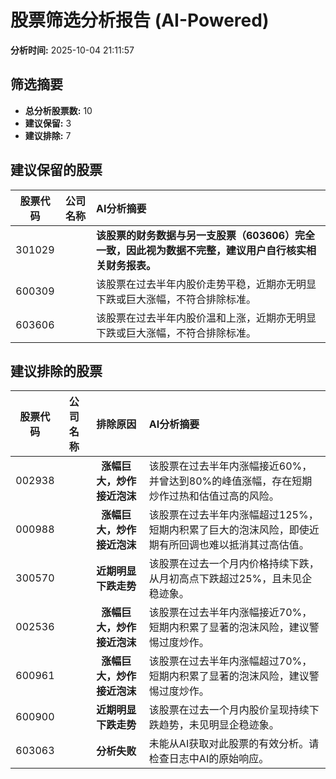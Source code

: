 # 股票筛选分析报告 (AI-Powered)

**分析时间:** 2025-10-04 21:11:57

## 筛选摘要

- **总分析股票数:** 10
- **建议保留:** 3
- **建议排除:** 7

## 建议保留的股票

| 股票代码 | 公司名称 | AI分析摘要 |
|:---:|:---:|:---|
| 301029 |  | **该股票的财务数据与另一支股票（603606）完全一致，因此视为数据不完整，建议用户自行核实相关财务报表。** |
| 600309 |  | 该股票在过去半年内股价走势平稳，近期亦无明显下跌或巨大涨幅，不符合排除标准。 |
| 603606 |  | 该股票在过去半年内股价温和上涨，近期亦无明显下跌或巨大涨幅，不符合排除标准。 |

## 建议排除的股票

| 股票代码 | 公司名称 | 排除原因 | AI分析摘要 |
|:---:|:---:|:---:|:---|
| 002938 |  | **涨幅巨大，炒作接近泡沫** | 该股票在过去半年内涨幅接近60%，并曾达到80%的峰值涨幅，存在短期炒作过热和估值过高的风险。 |
| 000988 |  | **涨幅巨大，炒作接近泡沫** | 该股票在过去半年内涨幅超过125%，短期内积累了巨大的泡沫风险，即使近期有所回调也难以抵消其过高估值。 |
| 300570 |  | **近期明显下跌走势** | 该股票在过去一个月内价格持续下跌，从月初高点下跌超过25%，且未见企稳迹象。 |
| 002536 |  | **涨幅巨大，炒作接近泡沫** | 该股票在过去半年内涨幅接近70%，短期内积累了显著的泡沫风险，建议警惕过度炒作。 |
| 600961 |  | **涨幅巨大，炒作接近泡沫** | 该股票在过去半年内涨幅超过70%，短期内积累了显著的泡沫风险，建议警惕过度炒作。 |
| 600900 |  | **近期明显下跌走势** | 该股票在过去一个月内股价呈现持续下跌趋势，未见明显企稳迹象。 |
| 603063 |  | **分析失败** | 未能从AI获取对此股票的有效分析。请检查日志中AI的原始响应。 |
